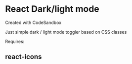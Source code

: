 # React Dark/light mode
Created with CodeSandbox

Just simple dark / light mode toggler based on CSS classes

Requires:
## react-icons
